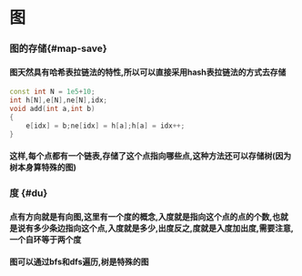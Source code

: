 # 图

### 图的存储{#map-save}

#### 图天然具有哈希表拉链法的特性,所以可以直接采用hash表拉链法的方式去存储

```cpp
const int N = 1e5+10;
int h[N],e[N],ne[N],idx;
void add(int a,int b)
{
	e[idx] = b;ne[idx] = h[a];h[a] = idx++;
}
```

#### 这样,每个点都有一个链表,存储了这个点指向哪些点,这种方法还可以存储树(因为树本身算特殊的图)

### 度 {#du}

#### 点有方向就是有向图,这里有一个度的概念,入度就是指向这个点的点的个数,也就是说有多少条边指向这个点,入度就是多少,出度反之,度就是入度加出度,需要注意,一个自环等于两个度

#### 图可以通过bfs和dfs遍历,树是特殊的图